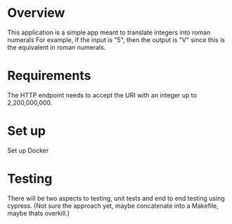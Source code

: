 # Overview

This application is a simple app meant to translate integers into roman numerals
For example, if the input is "5", then the output is "V" since this is the equivalent in roman numerals.

# Requirements

The HTTP endpoint needs to accept the URI with an integer up to 2,200,000,000.

# Set up

Set up Docker

# Testing

There will be two aspects to testing, unit tests and end to end testing using cypress.
(Not sure the approach yet, maybe concatenate into a Makefile, maybe thats overkill.)
